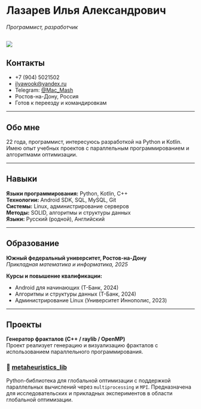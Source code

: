 # Лазарев Илья Александрович
*Программист, разработчик*

![](images/photo.jpg)
---

## Контакты
- +7 (904) 5021502
- [ilyawook@yandex.ru](mailto:ilyawook@yandex.ru)
- Telegram: [@Mac_Mash](https://t.me/Mac_Mash)
- Ростов-на-Дону, Россия
- Готов к переезду и командировкам

---

## Обо мне
22 года, программист, интересуюсь разработкой на Python и Kotlin. Имею опыт учебных проектов с параллельным программированием и алгоритмами оптимизации.  

---

## Навыки

**Языки программирования:** Python, Kotlin, C++  
**Технологии:** Android SDK, SQL, MySQL, Git  
**Системы:** Linux, администрирование серверов  
**Методы:** SOLID, алгоритмы и структуры данных  
**Языки:** Русский (родной), Английский

---

## Образование

**Южный федеральный университет, Ростов-на-Дону**  
*Прикладная математика и информатика, 2025*  

**Курсы и повышение квалификации:**  
- Android для начинающих (Т-Банк, 2024)  
- Алгоритмы и структуры данных (Т-Банк, 2024)  
- Администрирование Linux (Университет Иннополис, 2023)

---

## Проекты

**Генератор фракталов (C++ / raylib / OpenMP)**  
Проект реализует генерацию и визуализацию фракталов с использованием параллельного программирования.

### 🔹 [metaheuristics_lib](https://github.com/McMorsh/metaheuristics_lib)
Python-библиотека для глобальной оптимизации с поддержкой параллельных вычислений через `multiprocessing` и `MPI`. Предназначена для исследовательских и прикладных экспериментов в области глобальной оптимизации.
